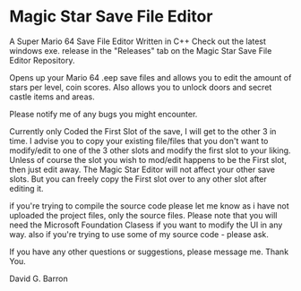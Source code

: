 # Magic Star Save File Editor
A Super Mario 64 Save File Editor Written in C++
Check out the latest windows exe. release in the "Releases" tab on the Magic Star Save File Editor Repository.

Opens up your Mario 64 .eep save files and allows you to edit the amount of stars per level, coin scores. Also allows you to unlock doors and secret castle items and areas.

Please notify me of any bugs you might encounter.

Currently only Coded the First Slot of the save, I will get to the other 3 in time. I advise you to copy your existing file/files that you don't want to modify/edit to one of the 3 other slots and modify the first slot to your liking. Unless of course the slot you wish to mod/edit happens to be the First slot, then just edit away.
The Magic Star Editor will not affect your other save slots. But you can freely copy the First slot over to any other slot after editing it.

if you're trying to compile the source code please let me know as i have not uploaded the project files, only the source files.
Please note that you will need the Microsoft Foundation Clasess if you want to modify the UI in any way.
also if you're trying to use some of my source code - please ask.

If you have any other questions or suggestions, please message me. Thank You.

David G. Barron


